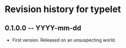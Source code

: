# Revision history for typelet

## 0.1.0.0 -- YYYY-mm-dd

* First version. Released on an unsuspecting world.
